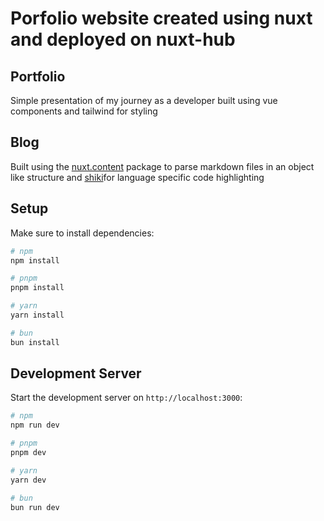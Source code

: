 # Porfolio website created using nuxt and deployed on nuxt-hub

## Portfolio 

Simple presentation of my journey as a developer built using vue components and tailwind for styling

## Blog

Built using the [nuxt.content](https://content.nuxt.com/) package to parse markdown files in an object like structure and [shiki](https://shiki.style/)for language specific code highlighting
## Setup

Make sure to install dependencies:

```bash
# npm
npm install

# pnpm
pnpm install

# yarn
yarn install

# bun
bun install
```

## Development Server

Start the development server on `http://localhost:3000`:

```bash
# npm
npm run dev

# pnpm
pnpm dev

# yarn
yarn dev

# bun
bun run dev
```
